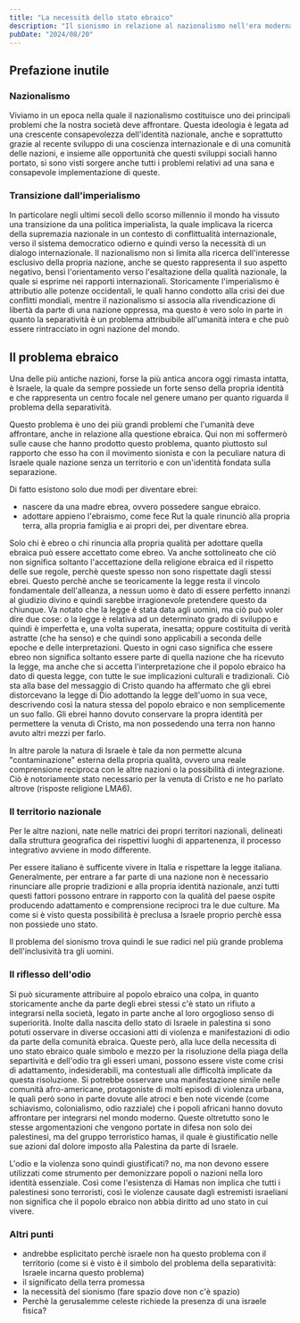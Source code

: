```yaml
---
title: "La necessità dello stato ebraico"
description: "Il sionismo in relazione al nazionalismo nell'era moderna e al problema della separatività"
pubDate: "2024/08/20"
---
```


## Prefazione inutile

### Nazionalismo

Viviamo in un epoca nella quale il nazionalismo costituisce uno dei principali
problemi che la nostra società deve affrontare. Questa ideologia è legata ad una
crescente consapevolezza dell'identità nazionale, anche e soprattutto grazie al
recente sviluppo di una coscienza internazionale e di una comunità delle
nazioni, e insieme alle opportunità che questi sviluppi sociali hanno portato,
si sono visti sorgere anche tutti i problemi relativi ad una sana e consapevole
implementazione di queste.

### Transizione dall'imperialismo

In particolare negli ultimi secoli dello scorso millennio il mondo ha vissuto
una transizione da una politica imperialista, la quale implicava la ricerca
della supremazia nazionale in un contesto di conflittualità internazionale,
verso il sistema democratico odierno e quindi verso la necessità di un dialogo
internazionale. Il nazionalismo non si limita alla ricerca dell'interesse
esclusivo della propria nazione, anche se questo rappresenta il suo aspetto
negativo, bensì l'orientamento verso l'esaltazione della qualità nazionale, la
quale si esprime nei rapporti internazionali. Storicamente l'imperialismo è
attributio alle potenze occidentali, le quali hanno condotto alla crisi dei due
conflitti mondiali, mentre il nazionalismo si associa alla rivendicazione di
libertà da parte di una nazione oppressa, ma questo è vero solo in parte in
quanto la separatività è un problema attribuibile all'umanità intera e che può
essere rintracciato in ogni nazione del mondo.

## Il problema ebraico

Una delle più antiche nazioni, forse la più antica ancora oggi rimasta intatta,
è Israele, la quale da sempre possiede un forte senso della propria identità e
che rappresenta un centro focale nel genere umano per quanto riguarda il
problema della separatività.

Questo problema è uno dei più grandi problemi che l'umanità deve affrontare,
anche in relazione alla questione ebraica. Qui non mi soffermerò sulle cause che
hanno prodotto questo problema, quanto piuttosto sul rapporto che esso ha con il
movimento sionista e con la peculiare natura di Israele quale nazione senza un
territorio e con un'identità fondata sulla separazione.

Di fatto esistono solo due modi per diventare ebrei:

- nascere da una madre ebrea, ovvero possedere sangue ebraico.
- adottare appieno l'ebraismo, come fece Rut la quale rinunciò alla propria
  terra, alla propria famiglia e ai propri dei, per diventare ebrea.

Solo chi è ebreo o chi rinuncia alla propria qualità per adottare quella ebraica
può essere accettato come ebreo. Va anche sottolineato che ciò non significa
soltanto l'accettazione della religione ebraica ed il rispetto delle sue regole,
perchè queste spesso non sono rispettate dagli stessi ebrei. Questo perchè anche
se teoricamente la legge resta il vincolo fondamentale dell'alleanza, a nessun
uomo è dato di essere perfetto innanzi al giudizio divino e quindi sarebbe
irragionevole pretendere questo da chiunque. Va notato che la legge è stata data
agli uomini, ma ciò può voler dire due cose: o la legge è relativa ad un
determinato grado di sviluppo e quindi è imperfetta e, una volta superata,
inesatta; oppure costituita di verità astratte (che ha senso) e che quindi sono
applicabili a seconda delle epoche e delle interpretazioni. Questo in ogni caso
significa che essere ebreo non significa soltanto essere parte di quella nazione
che ha ricevuto la legge, ma anche che si accetta l'interpretazione che il
popolo ebraico ha dato di questa legge, con tutte le sue implicazioni culturali
e tradizionali. Ciò sta alla base del messaggio di Cristo quando ha affermato
che gli ebrei distorcevano la legge di Dio adottando la legge dell'uomo in sua
vece, descrivendo così la natura stessa del popolo ebraico e non semplicemente
un suo fallo. Gli ebrei hanno dovuto conservare la propra identità per
permettere la venuta di Cristo, ma non possedendo una terra non hanno avuto
altri mezzi per farlo.

In altre parole la natura di Israele è tale da non permette alcuna
"contaminazione" esterna della propria qualità, ovvero una reale comprensione
reciproca con le altre nazioni o la possibilità di integrazione. Ciò è
notoriamente stato necessario per la venuta di Cristo e ne ho parlato altrove
(risposte religione LMA6).

### Il territorio nazionale

Per le altre nazioni, nate nelle matrici dei propri territori nazionali,
delineati dalla struttura geografica dei rispettivi luoghi di appartenenza, il
processo integrativo avviene in modo differente.

Per essere italiano è sufficente vivere in Italia e rispettare la legge
italiana. Generalmente, per entrare a far parte di una nazione non è necessario
rinunciare alle proprie tradizioni e alla propria identità nazionale, anzi tutti
questi fattori possono entrare in rapporto con la qualità del paese ospite
producendo adattamento e comprensione reciproci tra le due culture. Ma come si è
visto questa possibilità è preclusa a Israele proprio perchè essa non possiede
uno stato.

Il problema del sionismo trova quindi le sue radici nel più grande problema
dell'inclusività tra gli uomini.

### Il riflesso dell'odio

Si può sicuramente attribuire al popolo ebraico una colpa, in quanto
storicamente anche da parte degli ebrei stessi c'è stato un rifiuto a integrarsi
nella società, legato in parte anche al loro orgoglioso senso di superiorità.
Inolte dalla nascita dello stato di Israele in palestina si sono potuti
osservare in diverse occasioni atti di violenza e manifestazioni di odio da
parte della comunità ebraica. Queste però, alla luce della necessita di uno
stato ebraico quale simbolo e mezzo per la risoluzione della piaga della
separtività e dell'odio tra gli esseri umani, possono essere viste come crisi di
adattamento, indesiderabili, ma contestuali alle difficoltà implicate da questa
risoluzione. Si potrebbe osservare una manifestazione simile nelle comunità
afro-americane, protagoniste di molti episodi di violenza urbana, le quali però
sono in parte dovute alle atroci e ben note vicende (come schiavismo,
colonialismo, odio razziale) che i popoli africani hanno dovuto affrontare per
integrarsi nel mondo moderno. Queste oltretutto sono le stesse argomentazioni
che vengono portate in difesa non solo dei palestinesi, ma del gruppo
terroristico hamas, il quale è giustificatio nelle sue azioni dal dolore imposto
alla Palestina da parte di Israele.

L'odio e la violenza sono quindi giustificati? no, ma non devono essere
utilizzati come strumento per demonizzare popoli o nazioni nella loro identità
essenziale. Così come l'esistenza di Hamas non implica che tutti i palestinesi
sono terroristi, così le violenze causate dagli estremisti israeliani non
significa che il popolo ebraico non abbia diritto ad uno stato in cui vivere.

### Altri punti

- andrebbe esplicitato perchè israele non ha questo problema con il
  territorio (come si è visto è il simbolo del problema della separatività:
  Israele incarna questo problema)
- il significato della terra promessa
- la necessità del sionismo (fare spazio dove non c'è spazio)
- Perchè la gerusalemme celeste richiede la presenza di una israele fisica?